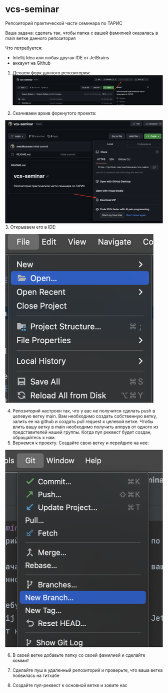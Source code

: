 # vcs-seminar
Репозиторий практической части семинара по ТАРИС

Ваша задача: сделать так, чтобы папка с вашей фамилией оказалась в main 
ветке данного репозитория

Что потребуется: 
- Intellij Idea или любая другая IDE от JetBrains
- аккаунт на Github
1. Делаем форк данного репозитория:
![](img/step0.png)

2. Скачиваем архив форкнутого проекта:

![](img/step1.png)
3. Открываем его в IDE:

![](img/step2.png)

4. Репозиторий настроен так, что у вас не получится сделать push в
целевую ветку main. Вам необходимо создать собственную ветку, залить
ее на github и создать pull request к целевой ветке. Чтобы влить вашу
ветку в main необходимо получить аппрув от одного из представителей нашей группы.
Когда пул реквест будет создан, обращайтесь к нам.
5. Вернемся к проекту. Создайте свою ветку и перейдите на нее:

![](img/step3.png)

6. В своей ветке добавьте папку со своей фамилией и сделайте коммит

7. Сделайте пуш в удаленный репозиторий и проверьте, что ваша ветка
появилась на гитхабе

8. Создайте пул-реквест к основной ветке и зовите нас
